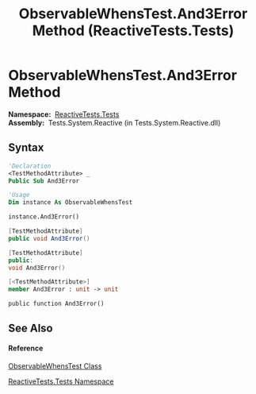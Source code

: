 ﻿---
title: ObservableWhensTest.And3Error Method  (ReactiveTests.Tests)
TOCTitle: And3Error Method
ms:assetid: M:ReactiveTests.Tests.ObservableWhensTest.And3Error
ms:mtpsurl: https://msdn.microsoft.com/en-us/library/reactivetests.tests.observablewhenstest.and3error(v=VS.103)
ms:contentKeyID: 36620038
ms.date: 06/28/2011
mtps_version: v=VS.103
f1_keywords:
- ReactiveTests.Tests.ObservableWhensTest.And3Error
dev_langs:
- CSharp
- JScript
- VB
- FSharp
- c++
---

# ObservableWhensTest.And3Error Method

**Namespace:**  [ReactiveTests.Tests](hh289046\(v=vs.103\).md)  
**Assembly:**  Tests.System.Reactive (in Tests.System.Reactive.dll)

## Syntax

``` vb
'Declaration
<TestMethodAttribute> _
Public Sub And3Error
```

``` vb
'Usage
Dim instance As ObservableWhensTest

instance.And3Error()
```

``` csharp
[TestMethodAttribute]
public void And3Error()
```

``` c++
[TestMethodAttribute]
public:
void And3Error()
```

``` fsharp
[<TestMethodAttribute>]
member And3Error : unit -> unit 
```

``` jscript
public function And3Error()
```

## See Also

#### Reference

[ObservableWhensTest Class](hh303102\(v=vs.103\).md)

[ReactiveTests.Tests Namespace](hh289046\(v=vs.103\).md)

